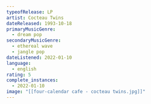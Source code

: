 ```yaml
---
typeofRelease: LP
artist: Cocteau Twins
dateReleased: 1993-10-18
primaryMusicGenre:
  - dream pop
secondaryMusicGenre:
  - ethereal wave
  - jangle pop
dateListened: 2022-01-10
language:
  - english
rating: 5
complete_instances:
  - 2022-01-10
image: "[[four-calendar cafe - cocteau twins.jpg]]"
---
```

